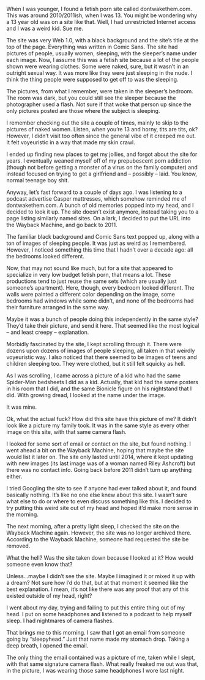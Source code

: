 When I was younger, I found a fetish porn site called dontwakethem.com. This was around 2010/2011ish, when I was 13. You might be wondering why a 13 year old was on a site like that. Well, I had unrestricted Internet access and I was a weird kid. Sue me.  
The site was very Web 1.0, with a black background and the site’s title at the top of the page. Everything was written in Comic Sans. The site had pictures of people, usually women, sleeping, with the sleeper’s name under each image. Now, I assume this was a fetish site because a lot of the people shown were wearing clothes. Some were naked, sure, but it wasn’t in an outright sexual way. It was more like they were just sleeping in the nude. I think the thing people were supposed to get off to was the sleeping.   
The pictures, from what I remember, were taken in the sleeper’s bedroom. The room was dark, but you could still see the sleeper because the photographer used a flash. Not sure if that woke that person up since the only pictures posted are those where the subject is sleeping.   
I remember checking out the site a couple of times, mainly to skip to the pictures of naked women. Listen, when you’re 13 and horny, tits are tits, ok? However, I didn’t visit too often since the general vibe of it creeped me out. It felt voyeuristic in a way that made my skin crawl.   
I ended up finding new places to get my jollies, and forgot about the site for years. I eventually weaned myself off of my prepubescent porn addiction (though not before getting a monster of a virus on the family computer) and instead focused on trying to get a girlfriend and – possibly – laid. You know, normal teenage boy shit.   
Anyway, let’s fast forward to a couple of days ago. I was listening to a podcast advertise Casper mattresses, which somehow reminded me of dontwakethem.com. A bunch of old memories popped into my head, and I decided to look it up. The site doesn’t exist anymore, instead taking you to a page listing similarly named sites. On a lark, I decided to put the URL into the Wayback Machine, and go back to 2011.   
The familiar black background and Comic Sans text popped up, along with a ton of images of sleeping people. It was just as weird as I remembered. However, I noticed something this time that I hadn’t over a decade ago: all the bedrooms looked different.  
Now, that may not sound like much, but for a site that appeared to specialize in very low budget fetish porn, that means a lot. These productions tend to just reuse the same sets (which are usually just someone’s apartment). Here, though, every bedroom looked different. The walls were painted a different color depending on the image, some bedrooms had windows while some didn’t, and none of the bedrooms had their furniture arranged in the same way.   
Maybe it was a bunch of people doing this independently in the same style? They’d take their picture, and send it here. That seemed like the most logical – and least creepy – explanation.  
Morbidly fascinated by the site, I kept scrolling through it. There were dozens upon dozens of images of people sleeping, all taken in that weirdly voyeuristic way. I also noticed that there seemed to be images of teens and children sleeping too. They were clothed, but it still felt squicky as hell.   
As I was scrolling, I came across a picture of a kid who had the same Spider-Man bedsheets I did as a kid. Actually, that kid had the same posters in his room that I did, and the same Bionicle figure on his nightstand that I did. With growing dread, I looked at the name under the image.  
It was mine.  
Ok, what the actual fuck? How did this site have this picture of me? It didn’t look like a picture my family took. It was in the same style as every other image on this site, with that same camera flash.   
I looked for some sort of email or contact on the site, but found nothing. I went ahead a bit on the Wayback Machine, hoping that maybe the site would list it later on. The site only lasted until 2014, where it kept updating with new images (its last image was of a woman named Riley Ashcroft) but there was no contact info. Going back before 2011 didn’t turn up anything either.    
I tried Googling the site to see if anyone had ever talked about it, and found basically nothing. It’s like no one else knew about this site. I wasn’t sure what else to do or where to even discuss something like this. I decided to try putting this weird site out of my head and hoped it’d make more sense in the morning.   
The next morning, after a pretty light sleep, I checked the site on the Wayback Machine again. However, the site was no longer archived there. According to the Wayback Machine, someone had requested the site be removed.   
What the hell? Was the site taken down because I looked at it? How would someone even know that?   
Unless…maybe I didn’t see the site. Maybe I imagined it or mixed it up with a dream? Not sure how I’d do that, but at that moment it seemed like the best explanation. I mean, it’s not like there was any proof that any of this existed outside of my head, right?   
I went about my day, trying and failing to put this entire thing out of my head. I put on some headphones and listened to a podcast to help myself sleep. I had nightmares of camera flashes.   
That brings me to this morning. I saw that I got an email from someone going by “sleepyhead.” Just that name made my stomach drop. Taking a deep breath, I opened the email.  
The only thing the email contained was a picture of me, taken while I slept, with that same signature camera flash. What really freaked me out was that, in the picture, I was wearing those same headphones I wore last night.  
